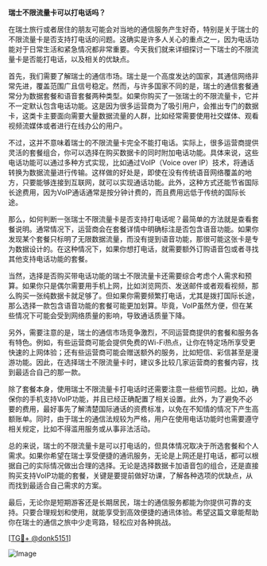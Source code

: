 **瑞士不限流量卡可以打电话吗？**

在瑞士旅行或者居住的朋友可能会对当地的通信服务产生好奇，特别是关于瑞士的不限流量卡是否支持打电话的问题。这确实是许多人关心的重点之一，因为电话功能对于日常生活和紧急情况都非常重要。今天我们就来详细探讨一下瑞士的不限流量卡是否能打电话，以及相关的优缺点。

首先，我们需要了解瑞士的通信市场。瑞士是一个高度发达的国家，其通信网络非常先进，覆盖范围广且信号稳定。然而，与许多国家不同的是，瑞士的通信套餐通常分为数据套餐和语音套餐两种类型。如果你购买了一张瑞士的不限流量卡，它并不一定默认包含电话功能。这是因为很多运营商为了吸引用户，会推出专门的数据卡，这类卡主要面向需要大量数据流量的人群，比如经常需要使用社交媒体、观看视频流媒体或者进行在线办公的用户。

不过，这并不意味着瑞士的不限流量卡完全不能打电话。实际上，很多运营商提供灵活的套餐组合，你可以选择在购买数据卡的同时附加电话功能。具体来说，这些电话功能可以通过多种方式实现，比如通过VoIP（Voice over IP）技术，将通话转换为数据流量进行传输。这样做的好处是，即使在没有传统语音网络覆盖的地方，只要能够连接到互联网，就可以实现通话功能。此外，这种方式还能节省国际长途费用，因为VoIP通话通常是按分钟计费的，而且费用远低于传统的国际长途。

那么，如何判断一张瑞士不限流量卡是否支持打电话呢？最简单的方法就是查看套餐说明。通常情况下，运营商会在套餐详情中明确标注是否包含语音功能。如果你发现某个套餐只标明了无限数据流量，而没有提到语音功能，那很可能这张卡是专为数据设计的。在这种情况下，如果你想打电话，就需要额外订购语音包或者寻找其他支持电话功能的套餐。

当然，选择是否购买带电话功能的瑞士不限流量卡还需要综合考虑个人需求和预算。如果你只是偶尔需要用手机上网，比如浏览网页、发送邮件或者观看视频，那么购买一张纯数据卡就足够了。但如果你需要频繁打电话，尤其是拨打国际长途，那么选择一款包含语音功能的套餐可能更加划算。毕竟，VoIP虽然方便，但在某些情况下可能会受到网络质量的影响，导致通话质量下降。

另外，需要注意的是，瑞士的通信市场竞争激烈，不同运营商提供的套餐和服务各有特色。例如，有些运营商可能会提供免费的Wi-Fi热点，让你在特定场所享受更快速的上网体验；还有些运营商可能会赠送额外的服务，比如短信、彩信甚至是漫游功能。因此，在选择瑞士不限流量卡时，建议多比较几家运营商的套餐内容，找到最适合自己的那一款。

除了套餐本身，使用瑞士不限流量卡打电话时还需要注意一些细节问题。比如，确保你的手机支持VoIP功能，并且已经正确配置了相关设置。此外，为了避免不必要的费用，最好事先了解清楚国际通话的资费标准，以免在不知情的情况下产生高额账单。同时，由于瑞士的通信法规较为严格，用户在使用电话功能时也需要遵守相关规定，比如不得滥用服务或从事非法活动。

总的来说，瑞士的不限流量卡是可以打电话的，但具体情况取决于所选套餐和个人需求。如果你希望在瑞士享受便捷的通讯服务，无论是上网还是打电话，都可以根据自己的实际情况做出合理的选择。无论是选择数据卡加语音包的组合，还是直接购买支持VoIP功能的套餐，关键是要提前做好功课，了解各种选项的优缺点，从而找到最适合自己需求的方案。

最后，无论你是短期游客还是长期居民，瑞士的通信服务都能为你提供可靠的支持。只要合理规划和使用，就能享受到高效便捷的通讯体验。希望这篇文章能帮助你在瑞士的通信之旅中少走弯路，轻松应对各种挑战。

[[TG💪+ @donk5151](https://t.me/s/donk5151)]

![Image](https://i.postimg.cc/rwNCRYN7/Snipaste-2025-04-30-17-27-05.png)